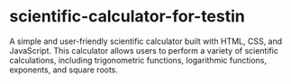# scientific-calculator-for-testin
A simple and user-friendly scientific calculator built with HTML, CSS, and JavaScript. This calculator allows users to perform a variety of scientific calculations, including trigonometric functions, logarithmic functions, exponents, and square roots.
